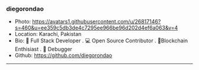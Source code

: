 
### diegorondao
- Photo: https://avatars1.githubusercontent.com/u/26817146?s=460&u=ee359c5db3de4c7295ee966be96d202d4ef6a063&v=4
- Location: Karachi, Pakistan
- Bio: 📱 Full Stack Developer . 💻 Open Source Contributor . 📝Blockchain Enthisiast . 👶 Debugger 
- Github: https://github.com/diegorondao
***
